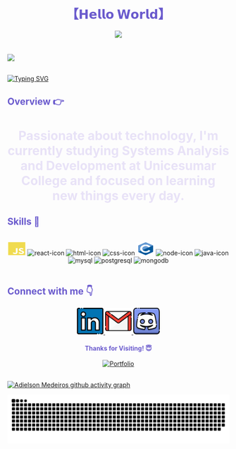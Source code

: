 <h1 align="center" style="color: #6A5ACD;">
【𝗛𝗲𝗹𝗹𝗼 𝗪𝗼𝗿𝗹𝗱】
</h1>

<div align="center">
  <img width="300px" src="https://github-readme-stats.vercel.app/api/top-langs/?username=AdielsonMedeiros&layout=compact&langs_count=16&theme=dark"/>
</div>
<br/><br/>

<img src="https://user-images.githubusercontent.com/52347812/137624699-ce6bb7ee-eb84-46f1-ac69-c4b78b22db90.png" style="display: block; margin: 0 auto;">
<br>

[![Typing SVG](https://readme-typing-svg.herokuapp.com/?color=%236A5ACD&size=45&center=true&vCenter=true&width=1000&lines=HELLO%2C+My+name+is+Adielson%3BI%27m+a+Front-end+Developer%3BWelcome%21+%3A%29&font=Monaco)](https://git.io/typing-svg)

<div>
    <h2  style="color: #6A5ACD;">Overview 👉</h2>
    <h1 align="center" style="color: #e8e2f7">Passionate about technology, I'm currently studying Systems Analysis and Development at Unicesumar College and focused on learning new things every day. </h1>
    <h2 style="color: #6A5ACD;">Skills 🚀</h2>
    <div align="center">
    <br/><img  height="30" width="40" alt="js-icon"  src="https://raw.githubusercontent.com/devicons/devicon/master/icons/javascript/javascript-plain.svg">
    <img  height="30" width="40" alt="react-icon" src="https://cdn.jsdelivr.net/gh/devicons/devicon/icons/react/react-original-wordmark.svg">
    <img  height="30" width="40" alt="html-icon" src="https://cdn.jsdelivr.net/gh/devicons/devicon/icons/html5/html5-plain-wordmark.svg" />
    <img  height="30" width="40" alt="css-icon" src="https://cdn.jsdelivr.net/gh/devicons/devicon/icons/css3/css3-plain-wordmark.svg">
    <img  height="30" width="40" alt="c-icon" src="https://raw.githubusercontent.com/devicons/devicon/master/icons/c/c-original.svg">
    <img  height="30" width="40" alt="node-icon" src="https://cdn.jsdelivr.net/gh/devicons/devicon/icons/nodejs/nodejs-plain.svg" />
    <img  height="30" width="40" alt="java-icon" src="https://cdn.jsdelivr.net/gh/devicons/devicon/icons/java/java-original-wordmark.svg" />
    <br/><img   alt="mysql" src="https://img.shields.io/badge/MySQL-005C84?style=for-the-badge&logo=mysql&logoColor=white"/>
    <img   alt="postgresql" src="https://img.shields.io/badge/PostgreSQL-316192?style=for-the-badge&logo=postgresql&logoColor=white"/>
    <img   alt="mongodb" src="https://img.shields.io/badge/MongoDB-4EA94B?style=for-the-badge&logo=mongodb&logoColor=white" />
    </div>
    <div>
       <br/><h2 style="color: #6A5ACD;">Connect with me 👇</h2>
       <div align="center">
        <p align="center">
        <a href="https://www.linkedin.com/in/adielson-medeiros-671a68219/">
          <img src="./img/linkedin.png" alt="LinkedIn" width="60" height="60">
        </a>
        <a href="mailto:medeirosadielson@gmail.com">
          <img src="./img/email.png" alt="Gmail" width="60" height="60">
        </a>
        <a href="https://discordapp.com/users/692184560620011562">
          <img src="./img/discord.png" alt="Discord" width="60" height="60">
        </a>
        </p>
    </div>
    <h4 align="center" style="color: #6A5ACD;">Thanks for Visiting! 😇</h4>
    <div align="center">
      <a  href="https://sitedesuporte.netlify.app" target="_blank"><img src="https://img.shields.io/badge/Portfolio-black?style=for-the-badge" target="_blank" alt="Portfolio"></a>
    </div>

<br>

[![Adielson Medeiros github activity graph](https://github-readme-activity-graph.vercel.app/graph?username=AdielsonMedeiros&bg_color=000&color=6A5ACD&line=32CD32&point=fff&area=true&hide_border=true)](https://github.com/AdielsonMedeiros)
    </div>
   </div>
  </div>
  

  ![snake gif](https://github.com/AdielsonMedeiros/AdielsonMedeiros/blob/output/github-contribution-grid-snake.svg)
  
  

